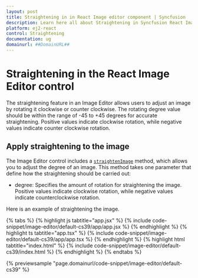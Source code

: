 ```yaml
---
layout: post
title: Straightening in in React Image editor component | Syncfusion
description: Learn here all about Straightening in Syncfusion React Image editor component of Syncfusion Essential JS 2 and more.
platform: ej2-react
control: Straightening
documentation: ug
domainurl: ##DomainURL##
---
```


# Straightening in the React Image Editor control

The straightening feature in an Image Editor allows users to adjust an image by rotating it clockwise or counter clockwise. The rotating degree value should be within the range of -45 to +45 degrees for accurate straightening. Positive values indicate clockwise rotation, while negative values indicate counter clockwise rotation.

## Apply straightening to the image 

The Image Editor control includes a [`straightenImage`](https://ej2.syncfusion.com/react/documentation/api/image-editor/#straightenimage) method, which allows you to adjust the degree of an image. This method takes one parameter that define how the straightening should be carried out:

* degree: Specifies the amount of rotation for straightening the image. Positive values indicate clockwise rotation, while negative values indicate counterclockwise rotation.

Here is an example of straightening the image.

{% tabs %}
{% highlight js tabtitle="app.jsx" %}
{% include code-snippet/image-editor/default-cs39/app/app.jsx %}
{% endhighlight %}
{% highlight ts tabtitle="app.tsx" %}
{% include code-snippet/image-editor/default-cs39/app/app.tsx %}
{% endhighlight %}
{% highlight html tabtitle="index.html" %}
{% include code-snippet/image-editor/default-cs39/index.html %}
{% endhighlight %}
{% endtabs %}
        
{% previewsample "page.domainurl/code-snippet/image-editor/default-cs39" %}